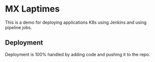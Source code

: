 # MX Laptimes

This is a demo for deploying applications K8s using Jenkins and using pipeline
jobs.

## Deployment

Deployment is 100% handled by adding code and pushing it to the repo.
